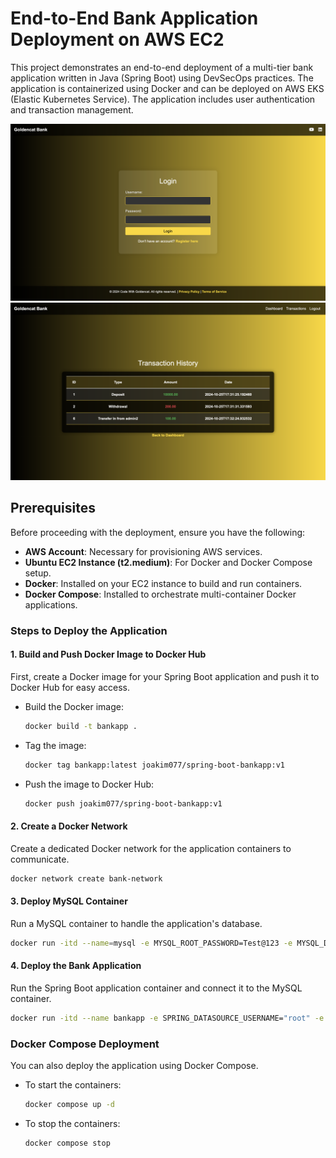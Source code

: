 
# End-to-End Bank Application Deployment on AWS EC2

This project demonstrates an end-to-end deployment of a multi-tier bank application written in Java (Spring Boot) using DevSecOps practices. The application is containerized using Docker and can be deployed on AWS EKS (Elastic Kubernetes Service). The application includes user authentication and transaction management.

![Login diagram](images/login.png)
![Transactions diagram](images/transactions.png)

## Prerequisites

Before proceeding with the deployment, ensure you have the following:

- **AWS Account**: Necessary for provisioning AWS services.
- **Ubuntu EC2 Instance (t2.medium)**: For Docker and Docker Compose setup.
- **Docker**: Installed on your EC2 instance to build and run containers.
- **Docker Compose**: Installed to orchestrate multi-container Docker applications.

### Steps to Deploy the Application

#### 1. Build and Push Docker Image to Docker Hub

First, create a Docker image for your Spring Boot application and push it to Docker Hub for easy access.

- Build the Docker image:
  
  ```bash
  docker build -t bankapp .
  ```

- Tag the image:

  ```bash
  docker tag bankapp:latest joakim077/spring-boot-bankapp:v1
  ```

- Push the image to Docker Hub:

  ```bash
  docker push joakim077/spring-boot-bankapp:v1
  ```

#### 2. Create a Docker Network

Create a dedicated Docker network for the application containers to communicate.

```bash
docker network create bank-network
```

#### 3. Deploy MySQL Container

Run a MySQL container to handle the application's database.

```bash
docker run -itd --name=mysql -e MYSQL_ROOT_PASSWORD=Test@123 -e MYSQL_DATABASE=BankDB --network=bank-network mysql
```

#### 4. Deploy the Bank Application

Run the Spring Boot application container and connect it to the MySQL container.

```bash
docker run -itd --name bankapp -e SPRING_DATASOURCE_USERNAME="root" -e SPRING_DATASOURCE_URL="jdbc:mysql://mysql:3306/BankDB?useSSL=false&allowPublicKeyRetrieval=true&serverTimezone=UTC" -e SPRING_DATASOURCE_PASSWORD="Test@123" --network=bank-network -p 8080:8080 joakim077/spring-boot-bankapp:v1
```

### Docker Compose Deployment

You can also deploy the application using Docker Compose.

- To start the containers:

  ```bash
  docker compose up -d
  ```

- To stop the containers:

  ```bash
  docker compose stop
  ```
